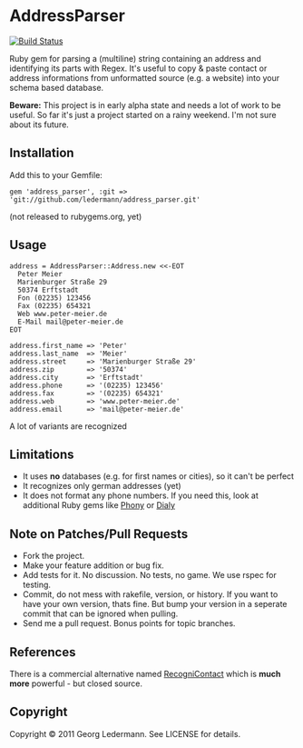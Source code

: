 # AddressParser

[![Build Status](https://secure.travis-ci.org/ledermann/address_parser.png)](http://travis-ci.org/ledermann/address_parser)

Ruby gem for parsing a (multiline) string containing an address and identifying its parts with Regex. It's useful to copy & paste contact or address informations from unformatted source (e.g. a website) into your schema based database.

**Beware:** This project is in early alpha state and needs a lot of work to be useful. So far it's just a project started on a rainy weekend. I'm not sure about its future.


## Installation

Add this to your Gemfile:

    gem 'address_parser', :git => 'git://github.com/ledermann/address_parser.git'

(not released to rubygems.org, yet)

## Usage

    address = AddressParser::Address.new <<-EOT
      Peter Meier
      Marienburger Straße 29
      50374 Erftstadt
      Fon (02235) 123456
      Fax (02235) 654321
      Web www.peter-meier.de
      E-Mail mail@peter-meier.de
    EOT

    address.first_name => 'Peter'
    address.last_name  => 'Meier'
    address.street     => 'Marienburger Straße 29'
    address.zip        => '50374'
    address.city       => 'Erftstadt'
    address.phone      => '(02235) 123456'
    address.fax        => '(02235) 654321'
    address.web        => 'www.peter-meier.de'
    address.email      => 'mail@peter-meier.de'

A lot of variants are recognized


## Limitations

* It uses **no** databases (e.g. for first names or cities), so it can't be perfect
* It recognizes only german addresses (yet)
* It does not format any phone numbers. If you need this, look at additional Ruby gems like [Phony](https://github.com/floere/phony) or [Dialy](https://github.com/ledermann/dialy)


## Note on Patches/Pull Requests

* Fork the project.
* Make your feature addition or bug fix.
* Add tests for it. No discussion. No tests, no game. We use rspec for testing.
* Commit, do not mess with rakefile, version, or history. If you want to have your own version, thats fine. But bump your version in a seperate commit that can be ignored when pulling.
* Send me a pull request. Bonus points for topic branches.


## References

There is a commercial alternative named [RecogniContact](http://address-parser.com) which is **much more** powerful - but closed source.


## Copyright

Copyright © 2011 Georg Ledermann. See LICENSE for details.